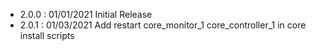 * 2.0.0 : 01/01/2021 Initial Release
* 2.0.1 : 01/03/2021 Add restart core_monitor_1 core_controller_1 in core install scripts